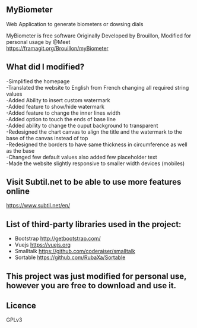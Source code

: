
## MyBiometer
Web Application to generate biometers or dowsing dials
  
MyBiometer is free software Originally Developed by Brouillon, Modified for personal usage by @Meet  
https://framagit.org/Brouillon/myBiometer  
  
## What did I modified?
-Simplified the homepage  
-Translated the website to English from French changing all required string values  
-Added Ability to insert custom watermark  
-Added feature to show/hide watermark  
-Added feature to change the inner lines width  
-Added option to touch the ends of base line  
-Added ability to change the ouput background to transparent  
-Redesigned the chart canvas to align the title and the watermark to the base of the canvas instead of top  
-Redesigned the borders to have same thickness in circumference as well as the base  
-Changed few default values also added few placeholder text  
-Made the website slightly responsive to smaller width devices (mobiles)  
  
## Visit Subtil.net to be able to use more features online  
https://www.subtil.net/en/  
  
## List of third-party libraries used in the project:
- Bootstrap http://getbootstrap.com/
- Vuejs https://vuejs.org
- Smalltalk https://github.com/coderaiser/smalltalk
- Sortable https://github.com/RubaXa/Sortable
  
## This project was just modified for personal use, however you are free to download and use it.  
  
## Licence
GPLv3
